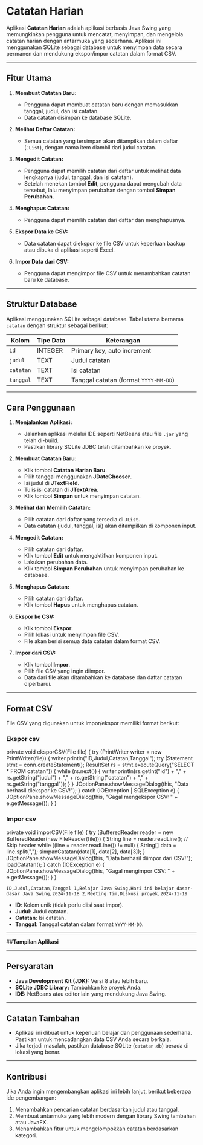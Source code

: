 # **Catatan Harian**

Aplikasi **Catatan Harian** adalah aplikasi berbasis Java Swing yang memungkinkan pengguna untuk mencatat, menyimpan, dan mengelola catatan harian dengan antarmuka yang sederhana. Aplikasi ini menggunakan SQLite sebagai database untuk menyimpan data secara permanen dan mendukung ekspor/impor catatan dalam format CSV.

---

## **Fitur Utama**

1. **Membuat Catatan Baru:**
    
    - Pengguna dapat membuat catatan baru dengan memasukkan tanggal, judul, dan isi catatan.
    - Data catatan disimpan ke database SQLite.
2. **Melihat Daftar Catatan:**
    
    - Semua catatan yang tersimpan akan ditampilkan dalam daftar (`JList`), dengan nama item diambil dari judul catatan.
3. **Mengedit Catatan:**
    
    - Pengguna dapat memilih catatan dari daftar untuk melihat data lengkapnya (judul, tanggal, dan isi catatan).
    - Setelah menekan tombol **Edit**, pengguna dapat mengubah data tersebut, lalu menyimpan perubahan dengan tombol **Simpan Perubahan**.
4. **Menghapus Catatan:**
    
    - Pengguna dapat memilih catatan dari daftar dan menghapusnya.
5. **Ekspor Data ke CSV:**
    
    - Data catatan dapat diekspor ke file CSV untuk keperluan backup atau dibuka di aplikasi seperti Excel.
6. **Impor Data dari CSV:**
    
    - Pengguna dapat mengimpor file CSV untuk menambahkan catatan baru ke database.

---

## **Struktur Database**

Aplikasi menggunakan SQLite sebagai database. Tabel utama bernama `catatan` dengan struktur sebagai berikut:

|Kolom|Tipe Data|Keterangan|
|---|---|---|
|`id`|INTEGER|Primary key, auto increment|
|`judul`|TEXT|Judul catatan|
|`catatan`|TEXT|Isi catatan|
|`tanggal`|TEXT|Tanggal catatan (format `YYYY-MM-DD`)|

---

## **Cara Penggunaan**

1. **Menjalankan Aplikasi:**
    
    - Jalankan aplikasi melalui IDE seperti NetBeans atau file `.jar` yang telah di-build.
    - Pastikan library SQLite JDBC telah ditambahkan ke proyek.
2. **Membuat Catatan Baru:**
    
    - Klik tombol **Catatan Harian Baru**.
    - Pilih tanggal menggunakan **JDateChooser**.
    - Isi judul di **JTextField**.
    - Tulis isi catatan di **JTextArea**.
    - Klik tombol **Simpan** untuk menyimpan catatan.
3. **Melihat dan Memilih Catatan:**
    
    - Pilih catatan dari daftar yang tersedia di `JList`.
    - Data catatan (judul, tanggal, isi) akan ditampilkan di komponen input.
4. **Mengedit Catatan:**
    
    - Pilih catatan dari daftar.
    - Klik tombol **Edit** untuk mengaktifkan komponen input.
    - Lakukan perubahan data.
    - Klik tombol **Simpan Perubahan** untuk menyimpan perubahan ke database.
5. **Menghapus Catatan:**
    
    - Pilih catatan dari daftar.
    - Klik tombol **Hapus** untuk menghapus catatan.
6. **Ekspor ke CSV:**
    
    - Klik tombol **Ekspor**.
    - Pilih lokasi untuk menyimpan file CSV.
    - File akan berisi semua data catatan dalam format CSV.
7. **Impor dari CSV:**
    
    - Klik tombol **Impor**.
    - Pilih file CSV yang ingin diimpor.
    - Data dari file akan ditambahkan ke database dan daftar catatan diperbarui.

---

## **Format CSV**

File CSV yang digunakan untuk impor/ekspor memiliki format berikut:

### Ekspor csv
private void eksporCSV(File file) {
    try (PrintWriter writer = new PrintWriter(file)) {
        writer.println("ID,Judul,Catatan,Tanggal");
        try (Statement stmt = conn.createStatement();
             ResultSet rs = stmt.executeQuery("SELECT * FROM catatan")) {
            while (rs.next()) {
                writer.println(rs.getInt("id") + "," +
                               rs.getString("judul") + "," +
                               rs.getString("catatan") + "," +
                               rs.getString("tanggal"));
            }
        }
        JOptionPane.showMessageDialog(this, "Data berhasil diekspor ke CSV!");
    } catch (IOException | SQLException e) {
        JOptionPane.showMessageDialog(this, "Gagal mengekspor CSV: " + e.getMessage());
    }
}

### Impor csv
private void imporCSV(File file) {
    try (BufferedReader reader = new BufferedReader(new FileReader(file))) {
        String line = reader.readLine(); // Skip header
        while ((line = reader.readLine()) != null) {
            String[] data = line.split(",");
            simpanCatatan(data[1], data[2], data[3]);
        }
        JOptionPane.showMessageDialog(this, "Data berhasil diimpor dari CSV!");
        loadCatatan();
    } catch (IOException e) {
        JOptionPane.showMessageDialog(this, "Gagal mengimpor CSV: " + e.getMessage());
    }
}


`ID,Judul,Catatan,Tanggal 1,Belajar Java Swing,Hari ini belajar dasar-dasar Java Swing,2024-11-18 2,Meeting Tim,Diskusi proyek,2024-11-19`

- **ID**: Kolom unik (tidak perlu diisi saat impor).
- **Judul**: Judul catatan.
- **Catatan**: Isi catatan.
- **Tanggal**: Tanggal catatan dalam format `YYYY-MM-DD`.

---

##**Tampilan Aplikasi**

---

## **Persyaratan**

- **Java Development Kit (JDK):** Versi 8 atau lebih baru.
- **SQLite JDBC Library:** Tambahkan ke proyek Anda.
- **IDE:** NetBeans atau editor lain yang mendukung Java Swing.

---

## **Catatan Tambahan**

- Aplikasi ini dibuat untuk keperluan belajar dan penggunaan sederhana. Pastikan untuk mencadangkan data CSV Anda secara berkala.
- Jika terjadi masalah, pastikan database SQLite (`catatan.db`) berada di lokasi yang benar.

---

## **Kontribusi**

Jika Anda ingin mengembangkan aplikasi ini lebih lanjut, berikut beberapa ide pengembangan:

1. Menambahkan pencarian catatan berdasarkan judul atau tanggal.
2. Membuat antarmuka yang lebih modern dengan library Swing tambahan atau JavaFX.
3. Menambahkan fitur untuk mengelompokkan catatan berdasarkan kategori.
